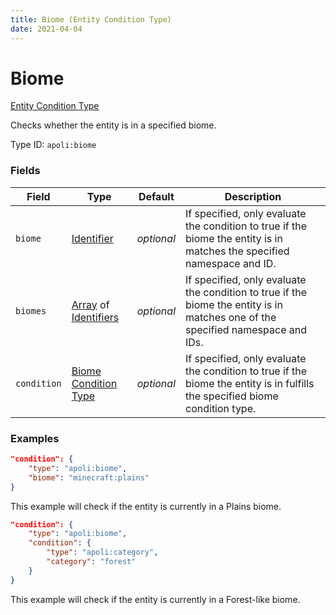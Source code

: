 ```yaml
---
title: Biome (Entity Condition Type)
date: 2021-04-04
---
```


# Biome

[Entity Condition Type](../entity_condition_types.md)

Checks whether the entity is in a specified biome.

Type ID: `apoli:biome`

### Fields

Field  | Type | Default | Description
-------|------|---------|------------
`biome` | [Identifier](../data_types/identifier.md) | _optional_ | If specified, only evaluate the condition to true if the biome the entity is in matches the specified namespace and ID.
`biomes` | [Array](../data_types/array.md) of [Identifiers](../data_types/identifier.md) | _optional_ | If specified, only evaluate the condition to true if the biome the entity is in matches one of the specified namespace and IDs.
`condition` | [Biome Condition Type](../biome_condition_types.md) | _optional_ | If specified, only evaluate the condition to true if the biome the entity is in fulfills the specified biome condition type.

### Examples

```json
"condition": {
    "type": "apoli:biome",
    "biome": "minecraft:plains"
}
```

This example will check if the entity is currently in a Plains biome.
<br>

```json
"condition": {
    "type": "apoli:biome",
    "condition": {
        "type": "apoli:category",
        "category": "forest"
    }
}
```

This example will check if the entity is currently in a Forest-like biome.
